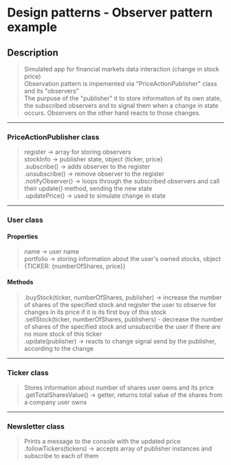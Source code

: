 # Design patterns - Observer pattern example

## Description

> Simulated app for financial markets data interaction (change in stock price)\
> Observation pattern is impemented via "PriceActionPublisher" class and its "observers"\
> The purpuse of the "publisher" it to store information of its own state, the subscribed observers and to signal them when a change in state occurs. Observers on the other hand reacts to those changes.

---

### PriceActionPublisher class

> register -> array for storing observers\
> stockInfo -> publisher state, object {ticker, price}\
> .subscribe() -> adds observer to the register\
> .unsubscribe() -> remove observer to the register\
> .notifyObserver() -> loops through the subscribed observers and call their update() method, sending the new state\
> .updatePrice() -> used to simulate change in state

---

### User class

#### Properties

> name -> user name\
> portfolio -> storing information about the user's owned stocks, object {TICKER: {numberOfShares, price}}

#### Methods

> .buyStock(ticker, numberOfShares, publisher) -> increase the number of shares of the specified stock and register the user to observe for changes in its price if it is its first buy of this stock\
> .sellStock(ticker, numberOfShares, publishers) - decrease the number of shares of the specified stock and unsubscribe the user if there are no more stock of this ticker\
> .update(publisher) -> reacts to change signal send by the publisher, according to the change

---

### Ticker class

> Stores information about number of shares user owns and its price
> .getTotalSharesValue() -> getter, returns total value of the shares from a company user owns

---

### Newsletter class

> Prints a message to the console with the updated price
> .followTickers(tickers) -> accepts array of publisher instances and subscribe to each of them
